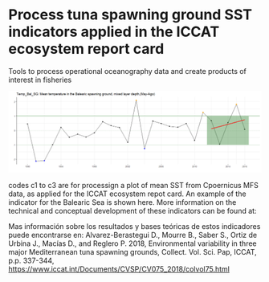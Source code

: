 # Process tuna spawning ground SST indicators applied in the ICCAT ecosystem report card
Tools to process operational oceanography data and create products of interest in fisheries


![See an output example of the SST plot for the Balearic Islands](https://raw.githubusercontent.com/D-Alvarez-Berastegui/Operational_Fisheries_Oceanography/master/ICCAT_eco_plot/SST_plot_example_Balearics.png)



codes c1 to c3 are for processign a plot of mean SST from Cpoernicus MFS data, as applied for the ICCAT ecosystem repot card. An example of the indicator for the Balearic Sea is shown here. More information on the technical and conceptual development of these indicators can be found at:

Mas información sobre los resultados y bases teóricas de estos indicadores puede encontrarse en: Alvarez-Berastegui D., Mourre B., Saber S., Ortiz de Urbina J., Macías D., and Reglero P. 2018, Environmental variability in three major Mediterranean tuna spawning grounds, Collect. Vol. Sci. Pap, ICCAT, p.p. 337-344, https://www.iccat.int/Documents/CVSP/CV075_2018/colvol75.html


